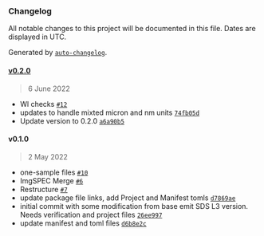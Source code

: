 ### Changelog

All notable changes to this project will be documented in this file. Dates are displayed in UTC.

Generated by [`auto-changelog`](https://github.com/CookPete/auto-changelog).

#### [v0.2.0](https://github.com/emit-sds/SpectralUnmixing/compare/v0.1.0...v0.2.0)

> 6 June 2022

- Wl checks [`#12`](https://github.com/emit-sds/SpectralUnmixing/pull/12)
- updates to handle mixted micron and nm units [`74fb05d`](https://github.com/emit-sds/SpectralUnmixing/commit/74fb05db6b4605661e675fb184fa84fba1245ad7)
- Update version to 0.2.0 [`a6a90b5`](https://github.com/emit-sds/SpectralUnmixing/commit/a6a90b5246636b7781debf808c152040159804dd)

#### v0.1.0

> 2 May 2022

- one-sample files [`#10`](https://github.com/emit-sds/SpectralUnmixing/pull/10)
- ImgSPEC Merge [`#6`](https://github.com/emit-sds/SpectralUnmixing/pull/6)
- Restructure [`#7`](https://github.com/emit-sds/SpectralUnmixing/pull/7)
- update package file links, add Project and Manifest tomls [`d7869ae`](https://github.com/emit-sds/SpectralUnmixing/commit/d7869ae56d92da494e7cd5389ba8ea1a4c1d2662)
- initial commit with some modification from base emit SDS L3 version.  Needs verification and project files [`26ee997`](https://github.com/emit-sds/SpectralUnmixing/commit/26ee997358ea0ddfc5287d9e5e934462d1005583)
- update manifest and toml files [`d6b8e2c`](https://github.com/emit-sds/SpectralUnmixing/commit/d6b8e2c8ee54b60d8b73582e61d474441af219a5)
